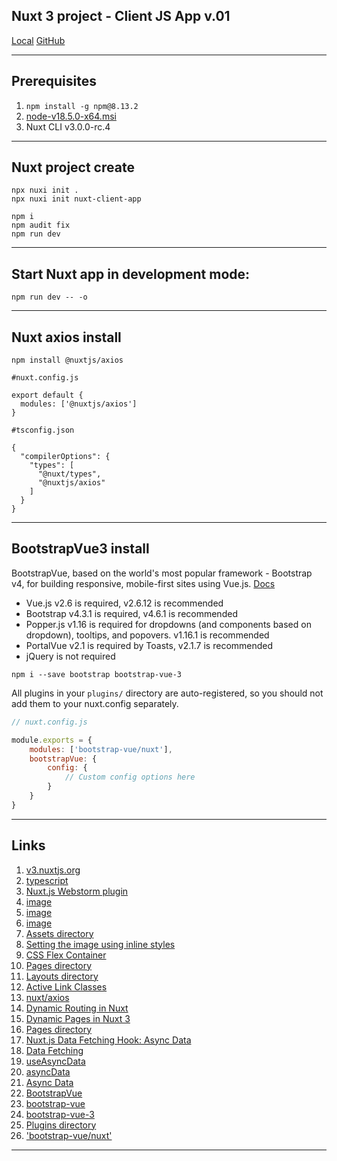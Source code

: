 Nuxt 3 project - Client JS App v.01
---

[Local](http://localhost:3000/)
[GitHub](https://github.com/WebDevelopUa/nuxt3-01)

-----------------

## Prerequisites

1. `npm install -g npm@8.13.2`
2. [node-v18.5.0-x64.msi](https://nodejs.org/dist/v18.5.0/node-v18.5.0-x64.msi)
3. Nuxt CLI v3.0.0-rc.4

-----------------

## Nuxt project create

```shell
npx nuxi init .
npx nuxi init nuxt-client-app

npm i
npm audit fix 
npm run dev
```

-----------------

## Start Nuxt app in development mode:

```shell
npm run dev -- -o
```

---------------------

## Nuxt axios install

```shell
npm install @nuxtjs/axios
```

```shell
#nuxt.config.js
 
export default {
  modules: ['@nuxtjs/axios']
}
```

```shell
#tsconfig.json
 
{
  "compilerOptions": {
    "types": [
      "@nuxt/types",
      "@nuxtjs/axios"
    ]
  }
}
```

----------------

## BootstrapVue3 install

BootstrapVue, based on the world's most popular framework - Bootstrap v4, for building responsive, mobile-first sites using Vue.js.
[Docs](https://bootstrap-vue.org/docs)

* Vue.js v2.6 is required, v2.6.12 is recommended
* Bootstrap v4.3.1 is required, v4.6.1 is recommended
* Popper.js v1.16 is required for dropdowns (and components based on dropdown), tooltips, and popovers. v1.16.1 is recommended
* PortalVue v2.1 is required by Toasts, v2.1.7 is recommended
* jQuery is not required

```shell
npm i --save bootstrap bootstrap-vue-3
```

All plugins in your `plugins/` directory are auto-registered, so you should not add them to your nuxt.config separately.

```js
// nuxt.config.js

module.exports = {
    modules: ['bootstrap-vue/nuxt'],
    bootstrapVue: {
        config: {
            // Custom config options here
        }
    }
}
```

-----------------

## Links

1. [v3.nuxtjs.org](https://v3.nuxtjs.org)
2. [typescript](https://v3.nuxtjs.org/guide/concepts/typescript/)
3. [Nuxt.js Webstorm plugin](https://plugins.jetbrains.com/plugin/18600-nuxt-js)
4. [image](https://www.freepik.com/free-psd/3d-rendering-swimming-googles-travel-icon_25778683.htm#&position=2&from_view=collections)
5. [image](https://www.pexels.com/ru-ru/photo/2166927/)
6. [image](https://www.freepik.com/free-psd/3d-rendering-slippers-travel-icon_25778689.htm)
7. [Assets directory](https://nuxtjs.org/docs/directory-structure/assets/)
8. [Setting the image using inline styles](https://reactgo.com/nuxt-set-background-image/)
9. [CSS Flex Container](https://www.w3schools.com/css/css3_flexbox_container.asp)
10. [Pages directory](https://v3.nuxtjs.org/guide/directory-structure/pages/)
11. [Layouts directory](https://v3.nuxtjs.org/guide/directory-structure/layouts/)
12. [Active Link Classes](https://nuxtjs.org/examples/routing/active-link-classes/)
13. [nuxt/axios](https://axios.nuxtjs.org)
14. [Dynamic Routing in Nuxt](https://dev.to/davidemaye/dynamic-routing-in-nuxt-5g9)
15. [Dynamic Pages in Nuxt 3](https://masteringnuxt.com/blog/dynamic-pages-in-nuxt-3)
16. [Pages directory](https://v3.nuxtjs.org/guide/directory-structure/pages/)
17. [Nuxt.js Data Fetching Hook: Async Data](https://dev.to/aiarnob/nuxt-js-data-fetching-hook-async-data-o9p)
18. [Data Fetching](https://v3.nuxtjs.org/guide/features/data-fetching)
19. [useAsyncData](https://v3.nuxtjs.org/api/composables/use-async-data/)
20. [asyncData](https://axios.nuxtjs.org/usage/)
21. [Async Data](https://nuxtjs.org/docs/features/data-fetching/#async-data-in-components)
22. [BootstrapVue](https://bootstrap-vue.org)
23. [bootstrap-vue](https://www.npmjs.com/package/bootstrap-vue)
24. [bootstrap-vue-3](https://www.npmjs.com/package/bootstrap-vue-3)
25. [Plugins directory](https://v3.nuxtjs.org/guide/directory-structure/plugins/)
26. ['bootstrap-vue/nuxt'](https://bootstrap-vue.org/docs#nuxtjs-module)

-----------------
